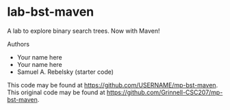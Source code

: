 # lab-bst-maven

A lab to explore binary search trees. Now with Maven!

Authors

* Your name here
* Your name here
* Samuel A. Rebelsky (starter code)

This code may be found at <https://github.com/USERNAME/mp-bst-maven>.
This original code may be found at <https://github.com/Grinnell-CSC207/mp-bst-maven>.
